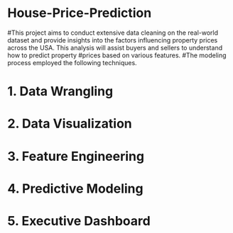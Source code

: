 # House-Price-Prediction
#This project aims to conduct extensive data cleaning on the real-world dataset and provide insights into the factors influencing property prices across the USA. This analysis will assist buyers and sellers to understand how to predict property #prices based on various features.
#The modeling process employed the following techniques.
#                                                    1. Data Wrangling
#                                                    2. Data Visualization
#                                                    3. Feature Engineering
#                                                    4. Predictive Modeling
#                                                    5. Executive Dashboard
